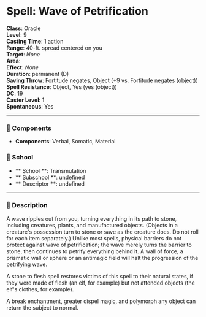 
# Spell: Wave of Petrification
**Class**: Oracle  
**Level**: 9  
**Casting Time**: 1 action  
**Range**: 40-ft. spread centered on you  
**Target**: _None_  
**Area**:   
**Effect**: _None_  
**Duration**: permanent (D)  
**Saving Throw**: Fortitude negates, Object (+9 vs. Fortitude negates (object))  
**Spell Resistance**: Object, Yes (yes (object))  
**DC**: 19  
**Caster Level**: 1  
**Spontaneous**: Yes

---

### 🔮 Components
- **Components**: Verbal, Somatic, Material

### 🏫 School
- ** School **: Transmutation
- ** Subschool **: undefined
- ** Descriptor **: undefined
---

### 📜 Description
A wave ripples out from you, turning everything in its path to stone, including creatures, plants, and manufactured objects. (Objects in a creature's possession turn to stone or save as the creature does. Do not roll for each item separately.) Unlike most spells, physical barriers do not protect against wave of petrification; the wave merely turns the barrier to stone, then continues to petrify everything behind it. A wall of force, a prismatic wall or sphere or an antimagic field will halt the progression of the petrifying wave.

A stone to flesh spell restores victims of this spell to their natural states, if they were made of flesh (an elf, for example) but not attended objects (the elf's clothes, for example).

A break enchantment, greater dispel magic, and polymorph any object can return the subject to normal.
